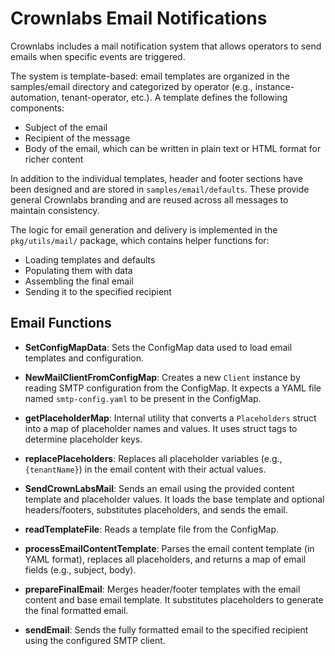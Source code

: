 # Crownlabs Email Notifications
Crownlabs includes a mail notification system that allows operators to send emails when specific events are triggered.

The system is template-based: email templates are organized in the samples/email directory and categorized by operator (e.g., instance-automation, tenant-operator, etc.). A template defines the following components:

* Subject of the email
* Recipient of the message
* Body of the email, which can be written in plain text or HTML format for richer content

In addition to the individual templates, header and footer sections have been designed and are stored in `samples/email/defaults`. These provide general Crownlabs branding and are reused across all messages to maintain consistency.

The logic for email generation and delivery is implemented in the `pkg/utils/mail/` package, which contains helper functions for:
* Loading templates and defaults
* Populating them with data
* Assembling the final email
* Sending it to the specified recipient

## Email Functions
- **SetConfigMapData**: Sets the ConfigMap data used to load email templates and configuration.

- **NewMailClientFromConfigMap**: Creates a new `Client` instance by reading SMTP configuration from the ConfigMap. It expects a YAML file named `smtp-config.yaml` to be present in the ConfigMap.

- **getPlaceholderMap**: Internal utility that converts a `Placeholders` struct into a map of placeholder names and values. It uses struct tags to determine placeholder keys.

- **replacePlaceholders**: Replaces all placeholder variables (e.g., `{tenantName}`) in the email content with their actual values.

- **SendCrownLabsMail**: Sends an email using the provided content template and placeholder values. It loads the base template and optional headers/footers, substitutes placeholders, and sends the email.

- **readTemplateFile**: Reads a template file from the ConfigMap.

- **processEmailContentTemplate**: Parses the email content template (in YAML format), replaces all placeholders, and returns a map of email fields (e.g., subject, body).

- **prepareFinalEmail**: Merges header/footer templates with the email content and base email template. It substitutes placeholders to generate the final formatted email.

- **sendEmail**: Sends the fully formatted email to the specified recipient using the configured SMTP client.